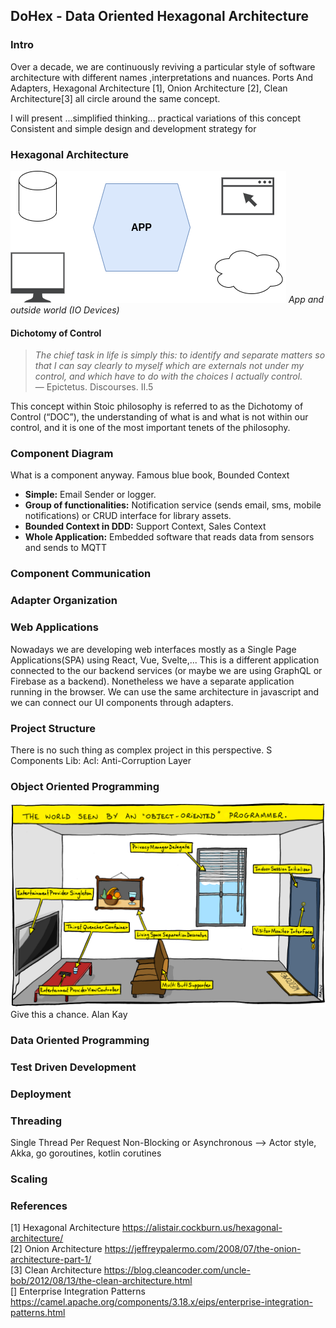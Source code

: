 ## DoHex - Data Oriented Hexagonal Architecture 

### Intro

Over a decade, we are continuously reviving a particular style of software architecture with different names ,interpretations and nuances. Ports And Adapters, Hexagonal Architecture [1], Onion Architecture [2], Clean Architecture[3] all circle around the same concept.  
 
I will present ...simplified thinking... practical variations of this concept
Consistent and simple design and development strategy for 
 
### Hexagonal Architecture
![Hex1](https://raw.githubusercontent.com/alicemunsal/dohex/master/diagrams/1.drawio.png)
*App and outside world (IO Devices)*

#### Dichotomy of Control

> *The chief task in life is simply this: to identify and separate matters so that I can say clearly to myself which are externals not under my control, and which have to do with the choices I actually control.*  
> — Epictetus. Discourses. II.5  

This concept within Stoic philosophy is referred to as the Dichotomy of Control (“DOC”), the understanding of what is and what is not within our control, and it is one of the most important tenets of the philosophy. 

### Component Diagram 

What is a component anyway. 
Famous blue book, Bounded Context
* **Simple:** Email Sender or logger.  
* **Group of functionalities:** Notification service (sends email, sms, mobile notifications) or  CRUD interface for library assets.
* **Bounded Context in DDD:** Support Context, Sales Context
* **Whole Application:** Embedded software that reads data from sensors and sends to MQTT 


### Component Communication

### Adapter Organization

### Web Applications

Nowadays we are developing web interfaces mostly as a Single Page Applications(SPA) using React, Vue, Svelte,... This is a different application connected to the our backend services (or maybe we are using GraphQL or Firebase as a backend). Nonetheless we have a separate application running in the browser. We can use the same architecture in javascript and we can connect our UI components through adapters.

### Project Structure
There is no such thing as complex project in this perspective. S
Components
Lib: 
Acl: Anti-Corruption Layer 

### Object Oriented Programming
![OO Programmer](https://raw.githubusercontent.com/alicemunsal/dohex/master/diagrams/ooprogrammer.png)
Give this a chance.
Alan Kay 

### Data Oriented Programming

### Test Driven Development

### Deployment


### Threading
Single Thread Per Request
Non-Blocking or Asynchronous  --> Actor style, Akka, go goroutines, kotlin corutines

### Scaling

### References
[1] Hexagonal Architecture https://alistair.cockburn.us/hexagonal-architecture/  
[2] Onion Architecture https://jeffreypalermo.com/2008/07/the-onion-architecture-part-1/  
[3] Clean Architecture https://blog.cleancoder.com/uncle-bob/2012/08/13/the-clean-architecture.html  
[] Enterprise Integration Patterns https://camel.apache.org/components/3.18.x/eips/enterprise-integration-patterns.html  

<!--stackedit_data:
eyJoaXN0b3J5IjpbMTc1MjIxOTEwMSwxNjQ3MjA3Mzg0LC03MD
M0MjE2MzUsMTYzMjg1MTg3MiwtNzc3NzIzNzUxLC0xMTI4NjA3
MTUzLDQxMDAzMDYwOSwtMTM1NjMxNzI0NywtNzg2MjgyNzksMT
Y5MDY1MDU0OCwtMzUyODgyODM3LC0xNjU3MjA1NTUsLTY3MjIy
MjcwNCwzNjI5MDQ2OTYsNDgyMzIwMTQ2LC05MjQ3MzM0NjAsOT
U3MjQzMzEzLDUxMDgwODM0LC00NDI3MzQ0NzYsLTEwMTU2OTk0
OTVdfQ==
-->